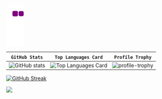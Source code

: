 
<!---
berkaycatak/berkaycatak is a ✨ special ✨ repository because its `README.md` (this file) appears on your GitHub profile.
You can click the Preview link to take a look at your changes.
--->

![snake gif](https://github.com/ShadeOfDream/ShadeOfDream/blob/output/github-contribution-grid-snake.gif)

<!--![GitHub stats](https://github-readme-stats.vercel.app/api?username=berkaycatak&show_icons=true&theme=buefy)-->

<!--![Top Languages Card](https://github-readme-stats.vercel.app/api/top-langs/?username=berkaycatak&show_icons=true&theme=buefy)</br>-->

<!--![profile-trophy](https://github-profile-trophy.vercel.app/?username=berkaycatak&row=2&column=3&theme=flat&no-frame=true&margin-w=30") -->


| `GitHub Stats` | `Top Languages Card` | `Profile Trophy` |
| :---: | :---: | :---: |
| ![GitHub stats](https://github-readme-stats.vercel.app/api?username=berkaycatak&show_icons=true&theme=buefy)| ![Top Languages Card](https://github-readme-stats.vercel.app/api/top-langs/?username=berkaycatak&show_icons=true&theme=buefy) | ![profile-trophy](https://github-profile-trophy.vercel.app/?username=berkaycatak&row=2&column=2&theme=flat&no-frame=true&margin-w=30&margin-h=40&rank=SECRET,SSS,SS,S,AAA,AA,A,B,C")|


[![GitHub Streak](https://github-readme-streak-stats.herokuapp.com?user=berkaycatak&theme=tokyonight_duo)](https://git.io/streak-stats)

![](https://hit.yhype.me/github/profile?user_id=34205493)

